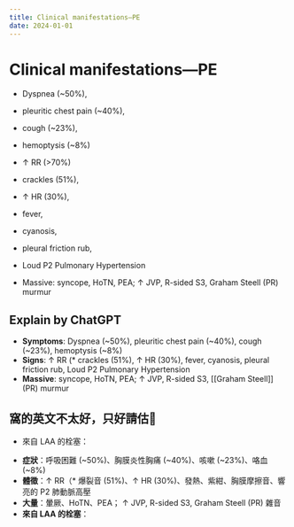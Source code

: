 ```yaml
---
title: Clinical manifestations—PE
date: 2024-01-01
---
```

# Clinical manifestations—PE

* Dyspnea (~50%),
* pleuritic chest pain (~40%),
* cough (~23%),
* hemoptysis (~8%)

* ↑ RR (>70%)
* crackles (51%),
* ↑ HR (30%),
* fever,
* cyanosis,
* pleural friction rub,
* Loud P2 Pulmonary Hypertension

* Massive: syncope, HoTN, PEA; ↑ JVP, R-sided S3, Graham Steell (PR) murmur


## Explain by ChatGPT


- **Symptoms**: Dyspnea (~50%), pleuritic chest pain (~40%), cough (~23%), hemoptysis (~8%)
- **Signs**: ↑ RR (* crackles (51%), ↑ HR (30%), fever, cyanosis, pleural friction rub, Loud P2 Pulmonary Hypertension
- **Massive**: syncope, HoTN, PEA; ↑ JVP, R-sided S3, [[Graham Steell]] (PR) murmur

## 窩的英文不太好，只好請估🐶

* 來自 LAA 的栓塞：

- **症狀**：呼吸困難 (~50%)、胸膜炎性胸痛 (~40%)、咳嗽 (~23%)、咯血 (~8%)
- **體徵**：↑ RR（* 爆裂音 (51%)、↑ HR (30%)、發熱、紫紺、胸膜摩擦音、響亮的 P2 肺動脈高壓
- **大量**：暈厥、HoTN、PEA； ↑ JVP, R-sided S3, Graham Steell (PR) 雜音
- **來自 LAA 的栓塞**：
